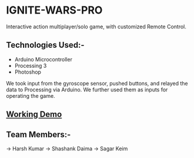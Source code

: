 # IGNITE-WARS-PRO

Interactive action multiplayer/solo game, with customized Remote Control.

## Technologies Used:-
  - Arduino Microcontroller
  - Processing 3
  - Photoshop
  
We took input from the gyroscope sensor, pushed buttons, and relayed the data to Processing via Arduino. We further used them as inputs for operating the game.

## [Working Demo](https://www.youtube.com/watch?v=pUqISgHpKUU)

## Team Members:-
  -> Harsh Kumar
  -> Shashank Daima
  -> Sagar Keim
